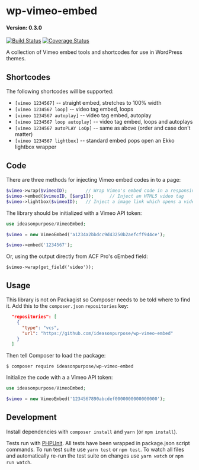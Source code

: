 # wp-vimeo-embed

#### Version: 0.3.0

[![Build Status](https://travis-ci.org/ideasonpurpose/wp-vimeo-embed.svg?branch=master)](https://travis-ci.org/ideasonpurpose/wp-vimeo-embed)
[![Coverage Status](https://coveralls.io/repos/github/ideasonpurpose/wp-vimeo-embed/badge.svg?branch=master)](https://coveralls.io/github/ideasonpurpose/wp-vimeo-embed?branch=master)

A collection of Vimeo embed tools and shortcodes for use in WordPress themes.

## Shortcodes

The following shortcodes will be supported:

- `[vimeo 1234567]` -- straight embed, stretches to 100% width
- `[vimeo 1234567 loop]` -- video tag embed, loops
- `[vimeo 1234567 autoplay]` -- video tag embed, autoplay
- `[vimeo 1234567 loop autoplay]` -- video tag embed, loops and autoplays
- `[vimeo 1234567 autoPLAY LoOp]` -- same as above (order and case don't matter)
- `[vimeo 1234567 lightbox]` -- standard embed pops open an Ekko lightbox wrapper

## Code

There are three methods for injecting Vimeo embed codes in to a page:

```php
$vimeo->wrap($vimeoID);       // Wrap Vimeo's embed code in a responsive wrapper
$vimeo->embed($vimeoID, [$arg1]);      // Inject an HTML5 video tag
$vimeo->lightbox($vimeoID);   // Inject a image link which opens a video lightbox
```

The library should be initialized with a Vimeo API token:

```php
use ideasonpurpose/VimeoEmbed;

$vimeo = new VimeoEmbed('a1234a2bbdcc9d43250b2aefcff944ce');

$vimeo->embed('1234567');
```

Or, using the output directly from ACF Pro's oEmbed field:

    $vimeo->wrap(get_field('video'));

## Usage

This library is not on Packagist so Composer needs to be told where to find it. Add this to the `composer.json` `repositories` key:

```json
  "repositories": [
    {
      "type": "vcs",
      "url": "https://github.com/ideasonpurpose/wp-vimeo-embed"
    }
  ]
```

Then tell Composer to load the package:

```
$ composer require ideasonpurpose/wp-vimeo-embed
```

Initialize the code with a a Vimeo API token:

```php
use ideasonpurpose/VimeoEmbed;

$vimeo = new VimeoEmbed('1234567890abcdef0000000000000000');
```

## Development

Install dependencies with `composer install` and `yarn` (or `npm install`).

Tests run with [PHPUnit][]. All tests have been wrapped in package.json script commands. To run test suite use `yarn test` or `npm test`. To watch all files and automatically re-run the test suite on changes use `yarn watch` or `npm run watch`.

[phpunit]: https://phpunit.de/
